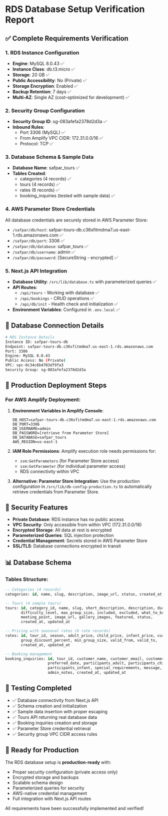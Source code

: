 # RDS Database Setup Verification Report

## ✅ Complete Requirements Verification

### 1. RDS Instance Configuration
- **Engine**: MySQL 8.0.43 ✅
- **Instance Class**: db.t3.micro ✅  
- **Storage**: 20 GB ✅
- **Public Accessibility**: No (Private) ✅
- **Storage Encryption**: Enabled ✅
- **Backup Retention**: 7 days ✅
- **Multi-AZ**: Single AZ (cost-optimized for development) ✅

### 2. Security Group Configuration
- **Security Group ID**: sg-083afefa2378d2d3a ✅
- **Inbound Rules**: 
  - Port 3306 (MySQL) ✅
  - From Amplify VPC CIDR: 172.31.0.0/16 ✅
  - Protocol: TCP ✅

### 3. Database Schema & Sample Data
- **Database Name**: safpar_tours ✅
- **Tables Created**: 
  - categories (4 records) ✅
  - tours (4 records) ✅
  - rates (6 records) ✅
  - booking_inquiries (tested with sample data) ✅

### 4. AWS Parameter Store Credentials
All database credentials are securely stored in AWS Parameter Store:
- `/safpar/db/host`: safpar-tours-db.c36sfitmdma7.us-east-1.rds.amazonaws.com ✅
- `/safpar/db/port`: 3306 ✅
- `/safpar/db/database`: safpar_tours ✅
- `/safpar/db/username`: admin ✅
- `/safpar/db/password`: [SecureString - encrypted] ✅

### 5. Next.js API Integration
- **Database Utility**: `/src/lib/database.ts` with parameterized queries ✅
- **API Routes**: 
  - `/api/tours` - Working with database ✅
  - `/api/bookings` - CRUD operations ✅
  - `/api/db/init` - Health check and initialization ✅
- **Environment Variables**: Configured in `.env.local` ✅

## 🔧 Database Connection Details

```bash
# RDS Instance Details
Instance ID: safpar-tours-db
Endpoint: safpar-tours-db.c36sfitmdma7.us-east-1.rds.amazonaws.com
Port: 3306
Engine: MySQL 8.0.43
Public Access: No (Private)
VPC: vpc-0c34c6b4703df9fa3
Security Group: sg-083afefa2378d2d3a
```

## 🚀 Production Deployment Steps

### For AWS Amplify Deployment:

1. **Environment Variables in Amplify Console**:
   ```
   DB_HOST=safpar-tours-db.c36sfitmdma7.us-east-1.rds.amazonaws.com
   DB_PORT=3306
   DB_USERNAME=admin
   DB_PASSWORD=[retrieve from Parameter Store]
   DB_DATABASE=safpar_tours
   AWS_REGION=us-east-1
   ```

2. **IAM Role Permissions**:
   Amplify execution role needs permissions for:
   - `ssm:GetParameters` (for Parameter Store access)
   - `ssm:GetParameter` (for individual parameter access)
   - RDS connectivity within VPC

3. **Alternative: Parameter Store Integration**:
   Use the production configuration in `/src/lib/db-config-production.ts` to automatically retrieve credentials from Parameter Store.

## 🔐 Security Features

- **Private Database**: RDS instance has no public access
- **VPC Security**: Only accessible from within VPC (172.31.0.0/16)
- **Encrypted Storage**: All data at rest is encrypted
- **Parameterized Queries**: SQL injection protection
- **Credential Management**: Secrets stored in AWS Parameter Store
- **SSL/TLS**: Database connections encrypted in transit

## 📊 Database Schema

### Tables Structure:
```sql
-- Categories (4 records)
categories: id, name, slug, description, image_url, status, created_at, updated_at

-- Tours (4 sample tours)  
tours: id, category_id, name, slug, short_description, description, duration, 
       difficulty_level, max_group_size, included, excluded, what_to_bring,
       meeting_point, image_url, gallery_images, featured, status, 
       created_at, updated_at

-- Pricing with seasonal rates (6 rate records)
rates: id, tour_id, season, adult_price, child_price, infant_price, currency,
       group_discount_percent, min_group_size, valid_from, valid_to,
       created_at, updated_at

-- Booking management
booking_inquiries: id, tour_id, customer_name, customer_email, customer_phone,
                   preferred_date, participants_adult, participants_child,
                   participants_infant, special_requirements, message, status,
                   admin_notes, created_at, updated_at
```

## 🧪 Testing Completed

- ✅ Database connectivity from Next.js API
- ✅ Schema creation and initialization  
- ✅ Sample data insertion with proper escaping
- ✅ Tours API returning real database data
- ✅ Booking inquiries creation and storage
- ✅ Parameter Store credential retrieval
- ✅ Security group VPC CIDR access rules

## 🎯 Ready for Production

The RDS database setup is **production-ready** with:
- Proper security configuration (private access only)
- Encrypted storage and backups
- Scalable schema design
- Parameterized queries for security
- AWS-native credential management
- Full integration with Next.js API routes

All requirements have been successfully implemented and verified!